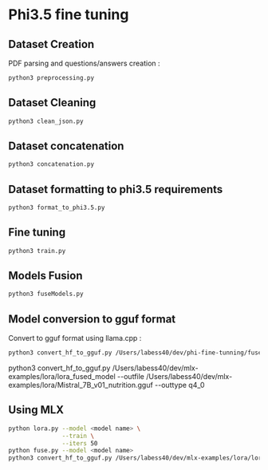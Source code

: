 # Phi3.5 fine tuning

## Dataset Creation

PDF parsing and questions/answers creation :

```bash
python3 preprocessing.py
```

## Dataset Cleaning

```bash
python3 clean_json.py
```

## Dataset concatenation

```bash
python3 concatenation.py
```

## Dataset formatting to phi3.5 requirements

```bash
python3 format_to_phi3.5.py
```

## Fine tuning

```bash
python3 train.py
```

## Models Fusion

```bash
python3 fuseModels.py
```

## Model conversion to gguf format

Convert to gguf format using llama.cpp :

```bash
python3 convert_hf_to_gguf.py /Users/labess40/dev/phi-fine-tunning/fused_model --outfile /Users/labess40/dev/phi-fine-tunning/phi3.5_nutrition.gguf --outtype q8_0
```

python3 convert_hf_to_gguf.py /Users/labess40/dev/mlx-examples/lora/lora_fused_model --outfile /Users/labess40/dev/mlx-examples/lora/Mistral_7B_v01_nutrition.gguf --outtype q4_0

## Using MLX

```bash
python lora.py --model <model name> \
               --train \
               --iters 50
python fuse.py --model <model name>
python3 convert_hf_to_gguf.py /Users/labess40/dev/mlx-examples/lora/lora_fused_model --outfile /Users/labess40/dev/mlx-examples/lora/Mistral_7B_v01_nutrition.gguf --outtype q8_0
```
